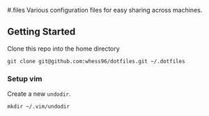 #.files
Various configuration files for easy sharing across machines.

## Getting Started
Clone this repo into the home directory
```
git clone git@github.com:whess96/dotfiles.git ~/.dotfiles
```
### Setup vim
Create a new `undodir`.
```
mkdir ~/.vim/undodir
```
